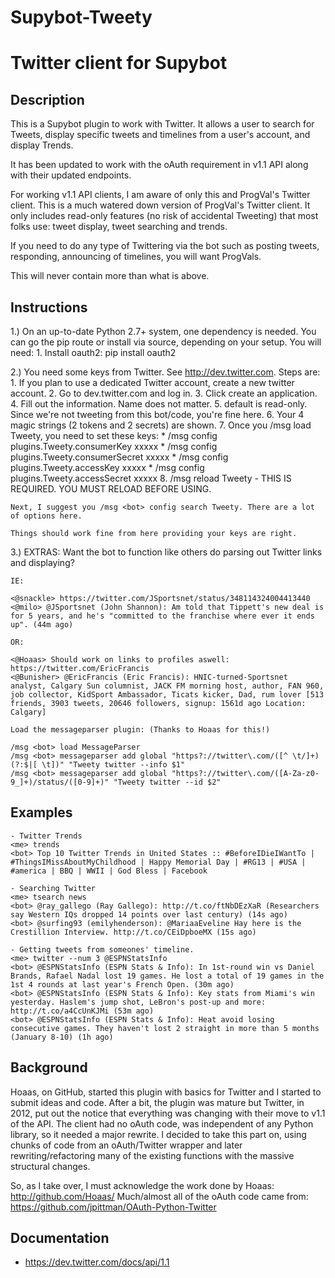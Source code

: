 Supybot-Tweety
======

# Twitter client for Supybot

Description
-----------

This is a Supybot plugin to work with Twitter. It allows a user to search for Tweets,
display specific tweets and timelines from a user's account, and display Trends.

It has been updated to work with the oAuth requirement in v1.1 API along with their
updated endpoints.

For working v1.1 API clients, I am aware of only this and ProgVal's Twitter client.
This is a much watered down version of ProgVal's Twitter client. It only includes
read-only features (no risk of accidental Tweeting) that most folks use:
tweet display, tweet searching and trends.

If you need to do any type of Twittering via the bot such as posting tweets,
responding, announcing of timelines, you will want ProgVals.

This will never contain more than what is above.

Instructions
------------
1.) On an up-to-date Python 2.7+ system, one dependency is needed.
    You can go the pip route or install via source, depending on your setup. You will need:
    1. Install oauth2: pip install oauth2

2.) You need some keys from Twitter. See http://dev.twitter.com. Steps are:
    1. If you plan to use a dedicated Twitter account, create a new twitter account.
    2. Go to dev.twitter.com and log in.
    3. Click create an application.
    4. Fill out the information. Name does not matter.
    5. default is read-only. Since we're not tweeting from this bot/code, you're fine here.
    6. Your 4 magic strings (2 tokens and 2 secrets) are shown.
    7. Once you /msg <bot> load Tweety, you need to set these keys:
        * /msg <bot> config plugins.Tweety.consumerKey xxxxx
        * /msg <bot> config plugins.Tweety.consumerSecret xxxxx
        * /msg <bot> config plugins.Tweety.accessKey xxxxx
        * /msg <bot> config plugins.Tweety.accessSecret xxxxx
    8. /msg <bot> reload Tweety - THIS IS REQUIRED. YOU MUST RELOAD BEFORE USING.

    Next, I suggest you /msg <bot> config search Tweety. There are a lot of options here.

    Things should work fine from here providing your keys are right.

3.) EXTRAS: Want the bot to function like others do parsing out Twitter links and displaying?

    IE:

    <@snackle> https://twitter.com/JSportsnet/status/348114324004413440
    <@milo> @JSportsnet (John Shannon): Am told that Tippett's new deal is for 5 years, and he's "committed to the franchise where ever it ends up". (44m ago)

    OR:

    <@Hoaas> Should work on links to profiles aswell: https://twitter.com/EricFrancis
    <@Bunisher> @EricFrancis (Eric Francis): HNIC-turned-Sportsnet analyst, Calgary Sun columnist, JACK FM morning host, author, FAN 960,
    job collector, KidSport Ambassador, Ticats kicker, Dad, rum lover [513 friends, 3903 tweets, 20646 followers, signup: 1561d ago Location: Calgary]

    Load the messageparser plugin: (Thanks to Hoaas for this!)

    /msg <bot> load MessageParser
    /msg <bot> messageparser add global "https?://twitter\.com/([^ \t/]+)(?:$|[ \t])" "Tweety twitter --info $1"
    /msg <bot> messageparser add global "https?://twitter\.com/([A-Za-z0-9_]+)/status/([0-9]+)" "Tweety twitter --id $2"

Examples
--------

    - Twitter Trends
    <me> trends
    <bot> Top 10 Twitter Trends in United States :: #BeforeIDieIWantTo | #ThingsIMissAboutMyChildhood | Happy Memorial Day | #RG13 | #USA | #america | BBQ | WWII | God Bless | Facebook

    - Searching Twitter
    <me> tsearch news
    <bot> @ray_gallego (Ray Gallego): http://t.co/ftNbDEzXaR (Researchers say Western IQs dropped 14 points over last century) (14s ago)
    <bot> @surfing93 (emilyhenderson): @MariaaEveline Hay here is the Crestillion Interview. http://t.co/CEiDpboeMX (15s ago)

    - Getting tweets from someones' timeline.
    <me> twitter --num 3 @ESPNStatsInfo
    <bot> @ESPNStatsInfo (ESPN Stats & Info): In 1st-round win vs Daniel Brands, Rafael Nadal lost 19 games. He lost a total of 19 games in the 1st 4 rounds at last year's French Open. (30m ago)
    <bot> @ESPNStatsInfo (ESPN Stats & Info): Key stats from Miami's win yesterday. Haslem's jump shot, LeBron's post-up and more: http://t.co/a4CcUnKJMi (53m ago)
    <bot> @ESPNStatsInfo (ESPN Stats & Info): Heat avoid losing consecutive games. They haven't lost 2 straight in more than 5 months (January 8-10) (1h ago)

Background
----------
Hoaas, on GitHub, started this plugin with basics for Twitter and I started to submit
ideas and code. After a bit, the plugin was mature but Twitter, in 2012, put out the
notice that everything was changing with their move to v1.1 of the API. The client had
no oAuth code, was independent of any Python library, so it needed a major rewrite. I
decided to take this part on, using chunks of code from an oAuth/Twitter wrapper and
later rewriting/refactoring many of the existing functions with the massive structural
changes.

So, as I take over, I must acknowledge the work done by Hoaas:
http://github.com/Hoaas/
Much/almost all of the oAuth code came from:
https://github.com/jpittman/OAuth-Python-Twitter

Documentation
-------------

* https://dev.twitter.com/docs/api/1.1
